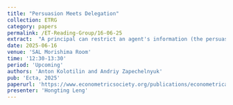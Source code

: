 ```yaml
---
title: "Persuasion Meets Delegation"
collection: ETRG
category: papers
permalink: /ET-Reading-Group/16-06-25
extract:  "A principal can restrict an agent's information (the persuasion problem) or discretion (the delegation problem). We study these two problems under standard single‐crossing assumptions on the agent's marginal utility. We show that these problems are equivalent on the set of monotone stochastic mechanisms, implying, in particular, the equivalence of deterministic delegation and monotone partitional persuasion. We also show that the monotonicity restriction is superfluous for linear persuasion and linear delegation, implying their equivalence on the set of all stochastic mechanisms. Finally, using tools from the persuasion literature, we characterize optimal delegation mechanisms, thereby generalizing and extending existing results in the delegation literature."
date: 2025-06-16
venue: 'SAL Morishima Room'
time: '12:30-13:30'
period: 'Upcoming'
authors: 'Anton Kolotilin and Andriy Zapechelnyuk'
pub: 'Ecta, 2025'
paperurl: 'https://www.econometricsociety.org/publications/econometrica/2025/01/01/Persuasion-Meets-Delegation'
presenter: 'Hongting Leng'
---
```



